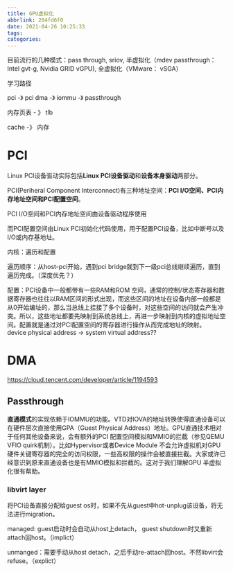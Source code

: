 ```yaml
---
title: GPU虚拟化
abbrlink: 204fd6f0
date: 2021-04-26 10:25:33
tags:
categories:
---
```


<!-- more -->

目前流行的几种模式：pass through, sriov, 半虚拟化（mdev passthrough： Intel gvt-g, Nvidia GRID vGPU), 全虚拟化（VMware： vSGA）

学习路径

pci -》 pci dma -》 iommu -》 passthrough

内存页表 - 》 tlb

cache -》 内存

# PCI

Linux PCI设备驱动实际包括**Linux PCI设备驱动**和**设备本身驱动**两部分。

PCI(Periheral Component Interconnect)有三种地址空间：**PCI I/O空间、PCI内存地址空间和PCI配置空间**。

PCI I/O空间和PCI内存地址空间由设备驱动程序使用

而PCI配置空间由Linux PCI初始化代码使用，用于配置PCI设备，比如中断号以及I/O或内存基地址。



内核：遍历和配置

遍历顺序：从host-pci开始，遇到pci bridge就到下一级pci总线继续遍历，直到遍历完成。（深度优先？）

配置：PCI设备中一般都带有一些RAM和ROM 空间，通常的控制/状态寄存器和数据寄存器也往往以RAM区间的形式出现，而这些区间的地址在设备内部一般都是从0开始编址的，那么当总线上挂接了多个设备时，对这些空间的访问就会产生冲突。所以，这些地址都要先映射到系统总线上，再进一步映射到内核的虚拟地址空间。配置就是通过对PCI配置空间的寄存器进行操作从而完成地址的映射。 device physical address -> system virtual address??



# DMA

https://cloud.tencent.com/developer/article/1194593

## Passthrough

**直通模式**的实现依赖于IOMMU的功能。VTD对IOVA的地址转换使得直通设备可以在硬件层次直接使用GPA（Guest Physical Address）地址。GPU直通技术相对于任何其他设备来说，会有额外的PCI 配置空间模拟和MMIO的拦截（参见QEMU VFIO quirk机制）。比如Hypervisor或者Device Module 不会允许虚拟机对GPU硬件关键寄存器的完全的访问权限，一些高权限的操作会被直接拦截。大家或许已经意识到原来直通设备也是有MMIO模拟和拦截的。这对于我们理解GPU 半虚拟化很有帮助。

### libvirt layer

将PCI设备直接分配给guest os时，如果不先从guest中hot-unplug该设备，将无法进行migration。

managed: guest启动时会自动从host上detach， guest shutdown时又重新attach回host。（implict）

unmanged：需要手动从host detach，之后手动re-attach回host。不然libvirt会refuse。（explict）